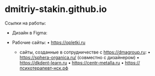# dmitriy-stakin.github.io
Ссылки на работы:
- Дизайн в Figma:

- Рабочие сайты:
  • https://opletki.ru
  - сайты, созданные в сотрудничестве с https://dmagroup.ru:
  • https://sphera-organica.ru/ (совместно с дизайнером)
  • https://dkdent-learn.ru
  • https://centr-metalla.ru
  • https://психотерапевт-нск.рф
